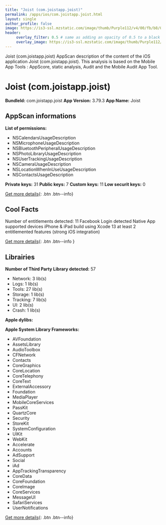 ```yaml
---
title: "Joist (com.joistapp.joist)"
permalink: /apps/ios/com.joistapp.joist.html
layout: single
author_profile: false
image: https://is3-ssl.mzstatic.com/image/thumb/Purple112/v4/00/fb/b8/00fbb8da-ce30-7bf6-5774-b91388464d1f/JoistAppIcon-1x_U007emarketing-0-7-0-85-220.png/512x512bb.jpg
header: 
     overlay_filter: 0.5 # same as adding an opacity of 0.5 to a black background
     overlay_image: https://is3-ssl.mzstatic.com/image/thumb/Purple112/v4/00/fb/b8/00fbb8da-ce30-7bf6-5774-b91388464d1f/JoistAppIcon-1x_U007emarketing-0-7-0-85-220.png/512x512bb.jpg
---
```

Joist (com.joistapp.joist) AppScan description of the content of the iOS application Joist (com.joistapp.joist). This analysis is based on the Mobile App Tools : AppScore, static analysis, Audit and the Mobile Audit App Tool.

# Joist (com.joistapp.joist)

**BundleId:** com.joistapp.joist
**App Version:** 3.79.3
**App Name:** Joist


## AppScan informations 

**List of permissions:** 
- NSCalendarsUsageDescription
- NSMicrophoneUsageDescription
- NSBluetoothPeripheralUsageDescription
- NSPhotoLibraryUsageDescription
- NSUserTrackingUsageDescription
- NSCameraUsageDescription
- NSLocationWhenInUseUsageDescription
- NSContactsUsageDescription
  
  
**Private keys:** 31
**Public keys:** 7
**Custom keys:** 11
**Low securit keys:** 0
  
[Get more details](/pricing.html){: .btn .btn--info}

## Cool Facts

Number of entitlements detected: 11
Facebook Login detected
Native App
supported devices iPhone & iPad
build using Xcode 13
at least 2 entitlemented features (strong iOS integration)
  
[Get more details](/pricing.html){: .btn .btn--info }

## Librairies 
**Number of Third Party Library detected:** 57
- Network: 3 lib(s)
- Logs: 1 lib(s)
- Tools: 27 lib(s)
- Storage: 1 lib(s)
- Tracking: 7 lib(s)
- UI: 2 lib(s)
- Crash: 1 lib(s)


**Apple dylibs:**


**Apple System Library Frameworks:**
- AVFoundation
- AssetsLibrary
- AudioToolbox
- CFNetwork
- Contacts
- CoreGraphics
- CoreLocation
- CoreTelephony
- CoreText
- ExternalAccessory
- Foundation
- MediaPlayer
- MobileCoreServices
- PassKit
- QuartzCore
- Security
- StoreKit
- SystemConfiguration
- UIKit
- WebKit
- Accelerate
- Accounts
- AdSupport
- Social
- iAd
- AppTrackingTransparency
- CoreData
- CoreFoundation
- CoreImage
- CoreServices
- MessageUI
- SafariServices
- UserNotifications


  
[Get more details](/pricing.html){: .btn .btn--info}

